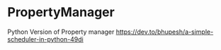 # PropertyManager
Python Version of Property manager
https://dev.to/bhupesh/a-simple-scheduler-in-python-49di

